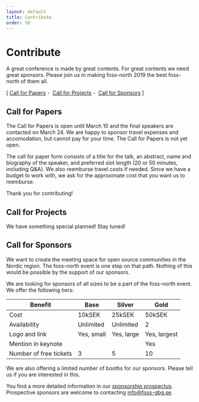 ```yaml
---
layout: default
title: Contribute
order: 50
---
```


# Contribute

A great conference is made by great contents. For great contents we need great sponsors. Please join us in making foss-north 2019 the best foss-north of them all. 

[&nbsp;<a href="#papers">Call for Papers</a>&nbsp;-&nbsp;&nbsp;<a href="#projects">Call for Projects</a>&nbsp;-&nbsp;&nbsp;<a href="#sponsors">Call for Sponsors</a>&nbsp;]

<a name="papers" class="offsetanchor"></a>
## Call for Papers

The Call for Papers is open until March 10 and the final speakers are contacted on March 24. We are happy to sponsor travel expenses and accomodation, but cannot pay for your time. The Call for Papers is not yet open.
 
The call for paper form consists of a title for the talk, an abstract, name and biography of the speaker, and preferred slot length (20 or 50 minutes, including Q&A). We also reemburse travel costs if needed. Since we have a budget to work with, we ask for the approximate cost that you want us to reemburse.
 
Thank you for contributing! 

<a name="projects" class="offsetanchor"></a>
## Call for Projects

We have something special planned! Stay tuned!

<a name="sponsors" class="offsetanchor"></a>
## Call for Sponsors

We want to create the meeting space for open source communities in the Nordic region. The foss-north event is one step on that path. Nothing of this would be possible by the support of our sponsors.
 
We are looking for sponsors of all sizes to be a part of the foss-north event. We offer the following tiers: 

<div class="bodytext">
    <table class="table table-striped">
    <thead>
    <tr>
        <th class="leftalign">Benefit</th>
        <th>Base</th>
        <th>Silver</th>
        <th>Gold</th>
    </tr>
    </thead>
    <tbody>
    <tr>
        <td class="leftalign">Cost</td>
        <td>10kSEK</td>
        <td>25kSEK</td>
        <td>50kSEK</td>
    </tr>
    <tr>
        <td class="leftalign">Availability</td>
        <td>Unlimited</td>
        <td>Unlimited</td>
        <td>2</td>
    </tr>
    <tr>
        <td class="leftalign">Logo and link</td>
        <td>Yes, small</td>
        <td>Yes, large</td>
        <td>Yes, largest</td>
    </tr>
    <tr>
        <td class="leftalign">Mention in keynote</td>
        <td>&nbsp;</td>
        <td>&nbsp;</td>
        <td>Yes</td>
    </tr>
    <tr>
        <td class="leftalign">Number of free tickets</td>
        <td>3</td>
        <td>5</td>
        <td>10</td>
    </tr>
    </tbody>
    </table>
</div>

We are also offering a limited number of booths for our sponsors. Please tell us if you are interested in this. 

You find a more detailed information in our <a href="sponsorship-2019.pdf">sponsorship prospectus</a>. Prospective sponsors are welcome to contacting <a href="mailto:info@foss-gbg.se">info@foss-gbg.se</a>. 
